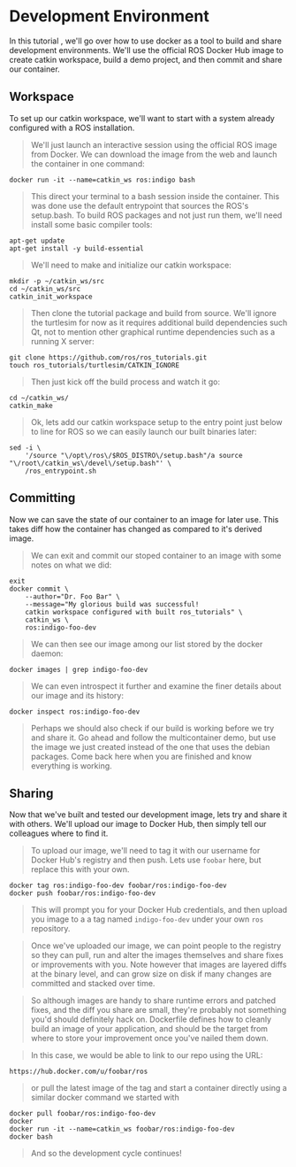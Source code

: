 # Development Environment
In this tutorial , we'll go over how to use docker as a tool to build and share development environments. We'll use the official ROS Docker Hub image to create catkin workspace, build a demo project, and then commit and share our container.

## Workspace

To set up our catkin workspace, we'll want to start with a system already configured with a ROS installation.

> We'll just launch an interactive session using the official ROS image from Docker. We can download the image from the web and launch the container in one command:

    docker run -it --name=catkin_ws ros:indigo bash

> This direct your terminal to a bash session inside the container. This was done use the default entrypoint that sources the ROS's setup.bash. To build ROS packages and not just run them, we'll need install some basic compiler tools:

    apt-get update
    apt-get install -y build-essential

> We'll need to make and initialize our catkin workspace:

    mkdir -p ~/catkin_ws/src
    cd ~/catkin_ws/src
    catkin_init_workspace

> Then clone the tutorial package and build from source. We'll ignore the turtlesim for now as it requires additional build dependencies such Qt, not to mention other graphical runtime dependencies such as a running X server:

    git clone https://github.com/ros/ros_tutorials.git
    touch ros_tutorials/turtlesim/CATKIN_IGNORE

> Then just kick off the build process and watch it go:

    cd ~/catkin_ws/
    catkin_make

> Ok, lets add our catkin workspace setup to the entry point just below to line for ROS so we can easily launch our built binaries later:

    sed -i \
        '/source "\/opt\/ros\/$ROS_DISTRO\/setup.bash"/a source "\/root\/catkin_ws\/devel\/setup.bash"' \
        /ros_entrypoint.sh

## Committing
Now we can save the state of our container to an image for later use. This takes diff how the container has changed as compared to it's derived image.

> We can exit and commit our stoped container to an image with some notes on what we did:

    exit
    docker commit \
        --author="Dr. Foo Bar" \
        --message="My glorious build was successful!
        catkin workspace configured with built ros_tutorials" \
        catkin_ws \
        ros:indigo-foo-dev

> We can then see our image among our list stored by the docker daemon:

    docker images | grep indigo-foo-dev

> We can even introspect it further and examine the finer details about our image and its history:

    docker inspect ros:indigo-foo-dev

> Perhaps we should also check if our build is working before we try and share it. Go ahead and follow the multicontainer demo, but use the image we just created instead of the one that uses the debian packages. Come back here when you are finished and know everything is working.

## Sharing

Now that we've built and tested our development image, lets try and share it with others. We'll upload our image to Docker Hub, then simply tell our colleagues where to find it.

> To upload our image, we'll need to tag it with our username for Docker Hub's registry and then push. Lets use `foobar` here, but replace this with your own.

    docker tag ros:indigo-foo-dev foobar/ros:indigo-foo-dev
    docker push foobar/ros:indigo-foo-dev

> This will prompt you for your Docker Hub credentials, and then upload you image to a a tag named `indigo-foo-dev` under your own `ros` repository.

> Once we've uploaded our image, we can point people to the registry so they can pull, run and alter the images themselves and share fixes or improvements with you. Note however that images are layered diffs at the binary level, and can grow size on disk if many changes are committed and stacked over time.  

> So although images are handy to share runtime errors and patched fixes, and the diff you share are small, they're probably not something you'd should definitely hack on. Dockerfile defines how to cleanly build an image of your application, and should be the target from where to store your improvement once you've nailed them down.

> In this case, we would be able to link to our repo using the URL:

    https://hub.docker.com/u/foobar/ros

> or pull the latest image of the tag and  start a container directly using a similar docker command we started with

    docker pull foobar/ros:indigo-foo-dev
    docker
    docker run -it --name=catkin_ws foobar/ros:indigo-foo-dev
    docker bash

> And so the development cycle continues!
